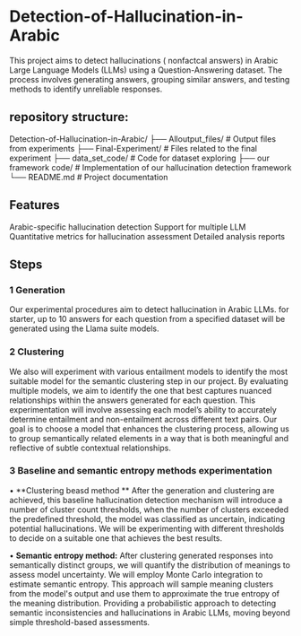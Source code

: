 # Detection-of-Hallucination-in-Arabic

This project aims to detect hallucinations ( nonfactcal answers) in Arabic Large Language Models (LLMs) using a Question-Answering dataset. The process involves generating answers, grouping similar answers, and testing methods to identify unreliable responses.

## repository structure:

Detection-of-Hallucination-in-Arabic/
├── Alloutput_files/           # Output files from experiments
├── Final-Experiment/          # Files related to the final experiment
├── data_set_code/             # Code for dataset exploring
├── our framework code/        # Implementation of our hallucination detection framework
└── README.md                  # Project documentation

## Features

Arabic-specific hallucination detection
Support for multiple LLM 
Quantitative metrics for hallucination assessment
Detailed analysis reports

## Steps

### 1 Generation
Our experimental procedures aim to detect hallucination in Arabic LLMs. for starter, up to 10 answers for each question from a specified dataset will be generated using the Llama suite models.  

### 2 Clustering
We also will experiment with various entailment models to identify the most suitable model for the semantic clustering step in our project. By evaluating multiple models, we aim to identify the one that best captures nuanced relationships within the answers generated for each question. This experimentation will involve assessing each model’s ability to accurately determine entailment and non-entailment across different text pairs. Our goal is to choose a model that enhances the clustering process, allowing us to group semantically related elements in a way that is both meaningful and reflective of subtle contextual relationships.

### 3 Baseline and semantic entropy methods experimentation

•	**Clustering beasd method ** After the generation and clustering are achieved,  this baseline hallucination detection mechanism will introduce a number of cluster count thresholds, when the number of clusters exceeded the predefined threshold, the model was classified as uncertain, indicating potential hallucinations. We will be experimenting with different thresholds to decide on a suitable one that achieves the best results. 

•	**Semantic entropy method:** After clustering generated responses into semantically distinct groups, we will quantify the distribution of meanings to assess model uncertainty. We will employ Monte Carlo integration to estimate semantic entropy. This approach will sample meaning clusters from the model's output and use them to approximate the true entropy of the meaning distribution. Providing a probabilistic approach to detecting semantic inconsistencies and hallucinations in Arabic LLMs, moving beyond simple threshold-based assessments.


